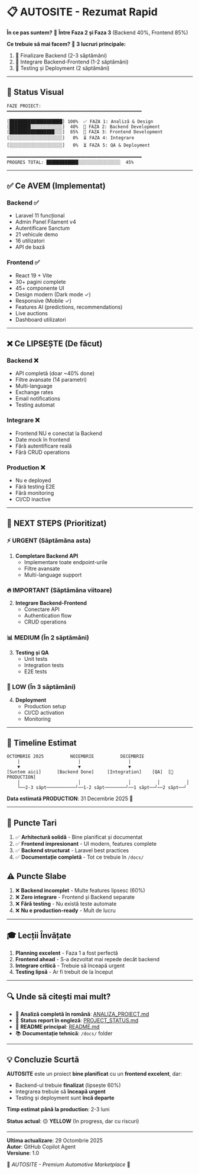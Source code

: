 # 📋 AUTOSITE - Rezumat Rapid

**În ce pas suntem?** 🎯 **Între Faza 2 și Faza 3** (Backend 40%, Frontend 85%)

**Ce trebuie să mai facem?** 📝 **3 lucruri principale:**
1. 🔨 Finalizare Backend (2-3 săptămâni)
2. 🔗 Integrare Backend-Frontend (1-2 săptămâni)  
3. 🚀 Testing și Deployment (2 săptămâni)

---

## 🎨 Status Visual

```
FAZE PROIECT:
━━━━━━━━━━━━━━━━━━━━━━━━━━━━━━━━━━━━━━━━━━━━━━━━━━━

[████████████████████] 100%  ✅ FAZA 1: Analiză & Design
[████████░░░░░░░░░░░░]  40%  🔨 FAZA 2: Backend Development  
[█████████████████░░░]  85%  🔨 FAZA 3: Frontend Development
[░░░░░░░░░░░░░░░░░░░░]   0%  ⏳ FAZA 4: Integrare
[░░░░░░░░░░░░░░░░░░░░]   0%  ⏳ FAZA 5: QA & Deployment

━━━━━━━━━━━━━━━━━━━━━━━━━━━━━━━━━━━━━━━━━━━━━━━━━━━
PROGRES TOTAL: ████████████░░░░░░░░░░░░░░░░  45%
```

---

## ✅ Ce AVEM (Implementat)

### Backend ✅
- Laravel 11 funcțional
- Admin Panel Filament v4
- Autentificare Sanctum
- 21 vehicule demo
- 16 utilizatori
- API de bază

### Frontend ✅
- React 19 + Vite
- 30+ pagini complete
- 45+ componente UI
- Design modern (Dark mode ✓)
- Responsive (Mobile ✓)
- Features AI (predictions, recommendations)
- Live auctions
- Dashboard utilizatori

---

## ❌ Ce LIPSEȘTE (De făcut)

### Backend ❌
- API completă (doar ~40% done)
- Filtre avansate (14 parametri)
- Multi-language
- Exchange rates
- Email notifications
- Testing automat

### Integrare ❌
- Frontend NU e conectat la Backend
- Date mock în frontend
- Fără autentificare reală
- Fără CRUD operations

### Production ❌
- Nu e deployed
- Fără testing E2E
- Fără monitoring
- CI/CD inactive

---

## 🎯 NEXT STEPS (Prioritizat)

### ⚡ URGENT (Săptămâna asta)
1. **Completare Backend API**
   - Implementare toate endpoint-urile
   - Filtre avansate
   - Multi-language support

### 🔥 IMPORTANT (Săptămâna viitoare)
2. **Integrare Backend-Frontend**
   - Conectare API
   - Authentication flow
   - CRUD operations

### 📊 MEDIUM (În 2 săptămâni)
3. **Testing și QA**
   - Unit tests
   - Integration tests
   - E2E tests

### 🚀 LOW (În 3 săptămâni)
4. **Deployment**
   - Production setup
   - CI/CD activation
   - Monitoring

---

## 📅 Timeline Estimat

```
OCTOMBRIE 2025          NOIEMBRIE          DECEMBRIE
    |                      |                  |
    ▼                      ▼                  ▼
[Suntem aici]      [Backend Done]     [Integration]    [QA]  [🎉 PRODUCTION]
    │                      │                  │          │          │
    └──2-3 săpt───────────┘──1-2 săpt────────┘──1 săpt──┘──2 săpt──┘
```

**Data estimată PRODUCTION**: 31 Decembrie 2025 🎯

---

## 💪 Puncte Tari

1. ✅ **Arhitectură solidă** - Bine planificat și documentat
2. ✅ **Frontend impresionant** - UI modern, features complete
3. ✅ **Backend structurat** - Laravel best practices
4. ✅ **Documentație completă** - Tot ce trebuie în `/docs/`

## ⚠️ Puncte Slabe

1. ❌ **Backend incomplet** - Multe features lipsesc (60%)
2. ❌ **Zero integrare** - Frontend și Backend separate
3. ❌ **Fără testing** - Nu există teste automate
4. ❌ **Nu e production-ready** - Mult de lucru

---

## 🎓 Lecții Învățate

1. **Planning excelent** - Faza 1 a fost perfectă
2. **Frontend ahead** - S-a dezvoltat mai repede decât backend
3. **Integrare critică** - Trebuie să înceapă urgent
4. **Testing lipsă** - Ar fi trebuit de la început

---

## 🔍 Unde să citești mai mult?

- 📘 **Analiză completă în română**: [ANALIZA_PROIECT.md](./ANALIZA_PROIECT.md)
- 📗 **Status report în engleză**: [PROJECT_STATUS.md](./PROJECT_STATUS.md)
- 📕 **README principal**: [README.md](./README.md)
- 📚 **Documentație tehnică**: `/docs/` folder

---

## 💡 Concluzie Scurtă

**AUTOSITE** este un proiect **bine planificat** cu un **frontend excelent**, dar:
- Backend-ul trebuie **finalizat** (lipsește 60%)
- Integrarea trebuie să **înceapă urgent**
- Testing și deployment sunt **încă departe**

**Timp estimat până la production**: 2-3 luni

**Status actual**: 🟡 **YELLOW** (In progress, dar cu riscuri)

---

**Ultima actualizare**: 29 Octombrie 2025  
**Autor**: GitHub Copilot Agent  
**Versiune**: 1.0

🚗 *AUTOSITE - Premium Automotive Marketplace* 🚗
